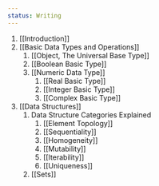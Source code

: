 ```yaml
---
status: Writing
---
```

1. [[Introduction]]
2. [[Basic Data Types and Operations]]
	1. [[Object, The Universal Base Type]]
	2. [[Boolean Basic Type]]
	3. [[Numeric Data Type]]
		1. [[Real Basic Type]]
		2. [[Integer Basic Type]]
		3. [[Complex Basic Type]]
3. [[Data Structures]]
	1. Data Structure Categories Explained
		1. [[Element Topology]]
		2. [[Sequentiality]]
		3. [[Homogeneity]]
		4. [[Mutability]]
		5. [[Iterability]]
		6. [[Uniqueness]]
	2. [[Sets]]